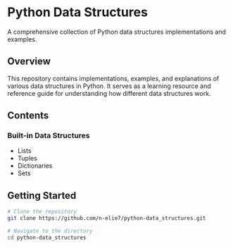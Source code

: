 # Python Data Structures

A comprehensive collection of Python data structures implementations and examples.

## Overview

This repository contains implementations, examples, and explanations of various data structures in Python. It serves as a learning resource and reference guide for understanding how different data structures work.

## Contents

### Built-in Data Structures
- Lists
- Tuples
- Dictionaries
- Sets

## Getting Started

```bash
# Clone the repository
git clone https://github.com/n-elie7/python-data_structures.git

# Navigate to the directory
cd python-data_structures
```
